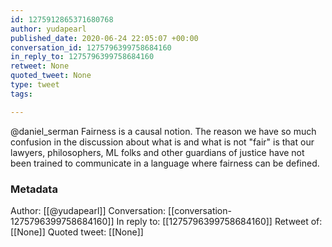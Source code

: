 ```yaml
---
id: 1275912865371680768
author: yudapearl
published_date: 2020-06-24 22:05:07 +00:00
conversation_id: 1275796399758684160
in_reply_to: 1275796399758684160
retweet: None
quoted_tweet: None
type: tweet
tags:

---
```


@daniel_serman Fairness is a causal notion. The reason we have so much confusion in the discussion about what is and what is not "fair" is that our lawyers, philosophers, ML folks and other guardians of justice have not been trained to communicate in a language where fairness can be defined.

### Metadata

Author: [[@yudapearl]]
Conversation: [[conversation-1275796399758684160]]
In reply to: [[1275796399758684160]]
Retweet of: [[None]]
Quoted tweet: [[None]]

